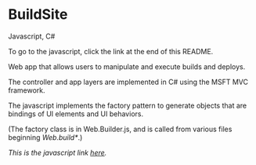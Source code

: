 # BuildSite
Javascript, C#

To go to the javascript, click the link at the end of this README.

Web app that allows users to manipulate and execute builds and deploys.

The controller and app layers are implemented in C# using the MSFT MVC framework.

The javascript implements the factory pattern to generate objects that are bindings of UI elements and UI behaviors.

(The factory class is in Web.Builder.js, and is called from various files beginning _Web.build*_.)

_This is the javascript link [here](https://github.com/droentsch/BuildSite/tree/master/WebBuildSite/Scripts)._
